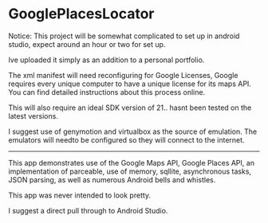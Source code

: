 # GooglePlacesLocator

Notice: This project will be somewhat complicated to set up in android studio, expect around an hour or two for set up.

Ive uploaded it simply as an addition to a personal portfolio.

The xml manifest will need reconfiguring for Google Licenses, Google requires every unique computer to have a unique license for its maps API. You can find detailed instructions about this process online. 

This will also require an ideal SDK version of 21.. hasnt been tested on the latest versions.

I suggest use of genymotion and virtualbox as the source of emulation. The emulators will needto be configured so they will connect to the internet.

----

This app demonstrates use of the Google Maps API, Google Places API, an implementation of parceable, use of memory, sqllite, asynchronous tasks, JSON parsing, as well as numerous Android bells and whistles.

This app was never intended to look pretty.

I suggest a direct pull through to Android Studio.
